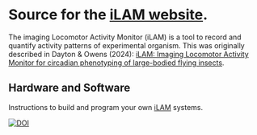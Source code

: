# Source for the [iLAM website](https://ilamtools.github.io/).
The imaging Locomotor Activity Monitor (iLAM) is a tool to record and quantify activity patterns of experimental organism. This was originally described in Dayton & Owens (2024): [iLAM: Imaging Locomotor Activity Monitor for circadian phenotyping of large-bodied flying insects](https://doi.org/10.1111/2041-210X.14403).

## Hardware and Software
Instructions to build and program your own [iLAM](https://ilamtools.github.io/) systems. 

[![DOI](https://zenodo.org/badge/795080315.svg)](https://zenodo.org/doi/10.5281/zenodo.13155071)
